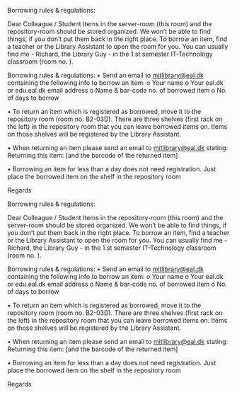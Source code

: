 Borrowing rules & regulations:

Dear Colleague / Student
Items in the server-room (this room) and the repository-room should be stored organized. We won’t be able to find things, if you don’t put them back in the right place. 
To borrow an item, find a teacher or the Library Assistant to open the room for you. You can usually find me - Richard, the Library Guy - in the 1.st semester IT-Technology classroom (room no. ).

Borrowing rules & regulations:
•	Send an email to mitlibrary@eal.dk containing the following info to borrow an item: 
    o	Your name
    o	Your eal.dk or edu.eal.dk email address
    o	Name & bar-code no. of borrowed item
    o	No. of days to borrow

•	To return an item which is registered as borrowed, move it to the repository room (room no. B2-03D). There are three shelves (first rack on the left) in the repository room that you can leave borrowed items on. Items on those shelves will be registered by the Library Assistant.

•	When returning an item please send an email to mitlibrary@eal.dk stating: Returning this item: [and the barcode of the returned item]
 
•	Borrowing an item for less than a day does not need registration. Just place the borrowed item on the shelf in the repository room


Regards




Borrowing rules & regulations:

Dear Colleague / Student
Items in the repository-room (this room) and the server-room should be stored organized. We won’t be able to find things, if you don’t put them back in the right place. 
To borrow an item, find a teacher or the Library Assistant to open the room for you. You can usually find me - Richard, the Library Guy - in the 1.st semester IT-Technology classroom (room no. ).

Borrowing rules & regulations:
•	Send an email to mitlibrary@eal.dk containing the following info to borrow an item: 
    o	Your name
    o	Your eal.dk or edu.eal.dk email address
    o	Name & bar-code no. of borrowed item
    o	No. of days to borrow

•	To return an item which is registered as borrowed, move it to the repository room (room no. B2-03D). There are three shelves (first rack on the left) in the repository room that you can leave borrowed items on. Items on those shelves will be registered by the Library Assistant.

•	When returning an item please send an email to mitlibrary@eal.dk stating: Returning this item: [and the barcode of the returned item]
 
•	Borrowing an item for less than a day does not need registration. Just place the borrowed item on the shelf in the repository room 

Regards
